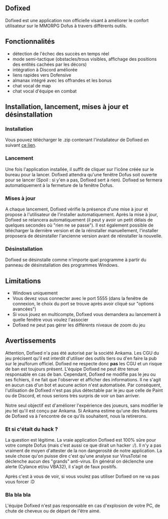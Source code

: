 ## Dofixed

Dofixed est une application non officielle visant à améliorer le confort utilisateur sur le MMORPG Dofus à travers différents outils.

## Fonctionnalités

- détection de l'échec des succès en temps réel
- mode semi-tactique (obstacles/trous visibles, affichage des positions des entités cachées par les décors)
- intégration à Discord améliorée
- liens rapides vers Dofensive
- almanax intégré avec les offrandes et les bonus
- chat vocal de map
- chat vocal d'équipe en combat

## Installation, lancement, mises à jour et désinstallation

### Installation

Vous pouvez télécharger le .zip contenant l'installateur de Dofixed en suivant [ce lien](https://github.com/dofixed/dofixed-install/archive/master.zip).

### Lancement

Une fois l'application installée, il suffit de cliquer sur l'icône créée sur le bureau pour la lancer. Dofixed attendra qu'une fenêtre Dofus soit ouverte pour se lancer (Spoil : si y'en a pas, Dofixed sert à rien). Dofixed se fermera automatiquement à la fermeture de la fenêtre Dofus.

### Mises à jour

A chaque lancement, Dofixed vérifie la présence d'une mise à jour et propose à l'utilisateur de l'installer automatiquement. Après la mise à jour, Dofixed se relancera automatiquement (il peut y avoir un petit délais de quelques secondes où "rien ne se passe"). Il est également possible de télécharger la dernière version et de la réinstaller manuellement, l'installer proposera de désinstaller l'ancienne version avant de réinstaller la nouvelle.

### Désinstallation

Dofixed se désinstalle comme n'importe quel programme à partir du panneau de désinstallation des programmes Windows.

## Limitations

- Windows uniquement
- Vous devez vous connecter avec le port 5555 (dans la fenêtre de connexion, le choix du port se trouve après avoir cliqué sur "options avancées")
- Si vous jouez en multicompte, Dofixed vous demandera au lancement à quelle fenêtre vous voulez l'associer
- Dofixed ne peut pas gérer les différents niveaux de zoom du jeu


## Avertissements

Attention, Dofixed n'a pas été autorisé par la société Ankama. Les CGU du jeu précisent qu'il est interdit d'utiliser des outils tiers ou d'en faire la pub sur le jeu/forum officiel. Dofixed ne respecte donc **pas** les CGU et un risque de ban est toujours présent. L'équipe Dofixed ne peut être tenue responsable en cas de ban.
Cependant, Dofixed ne modifie pas le jeu ou ses fichiers, il ne fait que l'observer et afficher des informations. Il ne s'agit en aucun cas d'un bot et aucune action n'est automatisée. Par conséquent, l'utilisation de Dofixed n'est pas plus détectable par le jeu que celle de Paint ou de Discord, et nous serions très surpris de voir un ban arriver.

Notre seul objectif est d'améliorer l'expérience des joueurs, sans modifier le jeu tel qu'il est conçu par Ankama. Si Ankama estime qu'une des features de Dofixed va à l'encontre de ce qu'ils souhaitent, nous la retirerons.


### Et si c'était du hack ?

La question est légitime. La vraie application Dofixed est 100% sûre pour votre compte Dofus (mais c'est aussi ce que dirait un hacker :/). Il n'y a pas vraiment de moyen d'attester de la non dangerosité de notre application. La seule chose qu'on puisse dire c'est qu'une analyse sur VirusTotal ne déclenche aucun des "grands" anti-virus. En général on déclenche une alerte (Cylance et/ou VBA32), il s'agit de faux positifs.

Après c'est à vous de voir, si vous voulez pas utiliser Dofixed on ne va pas vous forcer :D

### Bla bla bla

L'équipe Dofixed n'est pas responsable en cas d'explosion de votre PC, de chute de cheveux ou de départ de l'être aimé.

